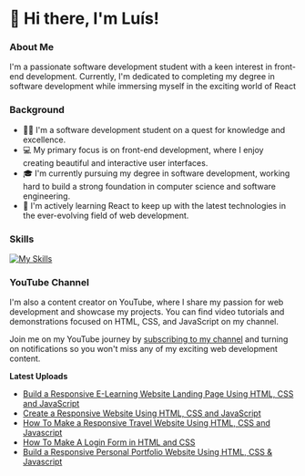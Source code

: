 # 👋 Hi there, I'm Luís!

### About Me

I'm a passionate software development student with a keen interest in front-end development. Currently, I'm dedicated to completing my degree in software development while immersing myself in the exciting world of React

### Background

- 👨‍🎓 I'm a software development student on a quest for knowledge and excellence.
- 💻 My primary focus is on front-end development, where I enjoy creating beautiful and interactive user interfaces.
- 🎓 I'm currently pursuing my degree in software development, working hard to build a strong foundation in computer science and software engineering.
- 🌱 I'm actively learning React to keep up with the latest technologies in the ever-evolving field of web development.

### Skills
[![My Skills](https://skillicons.dev/icons?i=html,css,js,sass,bootstrap,figma,java,php,mysql)](https://skillicons.dev)

### YouTube Channel

I'm also a content creator on YouTube, where I share my passion for web development and showcase my projects. You can find video tutorials and demonstrations focused on HTML, CSS, and JavaScript on my channel.

Join me on my YouTube journey by [subscribing to my channel](https://www.youtube.com/channel/UC4GaE82byhcbNS9UIzLzgKg) and turning on notifications so you won't miss any of my exciting web development content.

**Latest Uploads**

<!-- YOUTUBE:START -->
- [Build a Responsive E-Learning Website Landing Page Using HTML, CSS and JavaScript](https://www.youtube.com/watch?v=DJtemYSX3HA)
- [Create a Responsive Website Using HTML, CSS and JavaScript](https://www.youtube.com/watch?v=yS1HYNwioE8)
- [How To Make a Responsive Travel Website Using HTML, CSS and Javascript](https://www.youtube.com/watch?v=7IDNxeoggLQ)
- [How To Make A Login Form in HTML and CSS](https://www.youtube.com/watch?v=wYirUiFcdHo)
- [Build a Responsive Personal Portfolio Website Using HTML, CSS &amp; Javascript](https://www.youtube.com/watch?v=jF10BNsHmr0)
<!-- YOUTUBE:END -->

<!--
**luissitoe/luissitoe** is a ✨ _special_ ✨ repository because its `README.md` (this file) appears on your GitHub profile.

Here are some ideas to get you started:

- 🔭 I’m currently working on ...
- 🌱 I’m currently learning ...
- 👯 I’m looking to collaborate on ...
- 🤔 I’m looking for help with ...
- 💬 Ask me about ...
- 📫 How to reach me: ...
- 😄 Pronouns: ...
- ⚡ Fun fact: ...
-->
